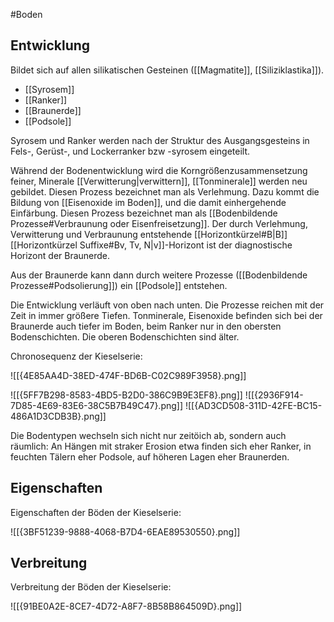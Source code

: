 #Boden

## Entwicklung

Bildet sich auf allen silikatischen Gesteinen ([[Magmatite]], [[Siliziklastika]]).

- [[Syrosem]]
- [[Ranker]]
- [[Braunerde]]
- [[Podsole]]

Syrosem und Ranker werden nach der Struktur des Ausgangsgesteins in Fels-, Gerüst-, und Lockerranker bzw -syrosem eingeteilt.

Während der Bodenentwicklung wird die Korngrößenzusammensetzung feiner, Minerale [[Verwitterung|verwittern]], [[Tonminerale]] werden neu gebildet. Diesen Prozess bezeichnet man als Verlehmung. Dazu kommt die Bildung von [[Eisenoxide im Boden]], und die damit einhergehende Einfärbung. Diesen Prozess bezeichnet man als [[Bodenbildende Prozesse#Verbraunung oder Eisenfreisetzung]].  Der durch Verlehmung, Verwitterung und Verbraunung entstehende [[Horizontkürzel#B|B]][[Horizontkürzel Suffixe#Bv, Tv, N|v]]-Horizont ist der diagnostische Horizont der Braunerde.

Aus der Braunerde kann dann durch weitere Prozesse ([[Bodenbildende Prozesse#Podsolierung]]) ein [[Podsole]] entstehen.

Die Entwicklung verläuft von oben nach unten. Die Prozesse reichen mit der Zeit in immer größere Tiefen. Tonminerale, Eisenoxide befinden sich bei der Braunerde auch tiefer im Boden, beim Ranker nur in den obersten Bodenschichten. Die oberen Bodenschichten sind älter.

Chronosequenz der Kieselserie:

![[{4E85AA4D-38ED-474F-BD6B-C02C989F3958}.png]]

![[{5FF7B298-8583-4BD5-B2D0-386C9B9E3EF8}.png]]
![[{2936F914-7D85-4E69-83E6-38C5B7B49C47}.png]]
![[{AD3CD508-311D-42FE-BC15-486A1D3CDB3B}.png]]

Die Bodentypen wechseln sich nicht nur zeitöich ab, sondern auch räumlich: An Hängen mit straker Erosion etwa finden sich eher Ranker, in feuchten Tälern eher Podsole, auf höheren Lagen eher Braunerden.

## Eigenschaften

Eigenschaften der Böden der Kieselserie:

![[{3BF51239-9888-4068-B7D4-6EAE89530550}.png]]

## Verbreitung

Verbreitung der Böden der Kieselserie:

![[{91BE0A2E-8CE7-4D72-A8F7-8B58B864509D}.png]]